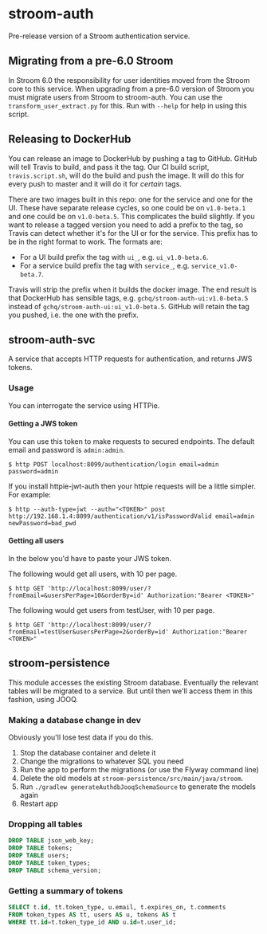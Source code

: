 # stroom-auth
Pre-release version of a Stroom authentication service.

## Migrating from a pre-6.0 Stroom
In Stroom 6.0 the responsibility for user identities moved from the Stroom core to this service. When upgrading from a pre-6.0 version of Stroom you must migrate users from Stroom to stroom-auth. You can use the `transform_user_extract.py` for this. Run with `--help` for help in using this script.

## Releasing to DockerHub
You can release an image to DockerHub by pushing a tag to GitHub. GitHub will tell Travis to build, and pass it the tag. Our CI build script, `travis.script.sh`, will do the build and push the image. It will do this for every push to master and it will do it for _certain_ tags. 

There are two images built in this repo: one for the service and one for the UI. These have separate release cycles, so one could be on `v1.0-beta.1` and one could be on `v1.0-beta.5`. This complicates the build slightly. If you want to release a tagged version you need to add a prefix to the tag, so Travis can detect whether it's for the UI or for the service. This prefix has to be in the right format to work. The formats are:
 - For a UI build prefix the tag with `ui_`, e.g. `ui_v1.0-beta.6`.
 - For a service build prefix the tag with `service_`, e.g. `service_v1.0-beta.7`.

Travis will strip the prefix when it builds the docker image. The end result is that DockerHub has sensible tags, e.g. `gchq/stroom-auth-ui:v1.0-beta.5` instead of `gchq/stroom-auth-ui:ui_v1.0-beta.5`. GitHub will retain the tag you pushed, i.e. the one with the prefix.

## stroom-auth-svc
A service that accepts HTTP requests for authentication, and returns JWS tokens.

### Usage
You can interrogate the service using HTTPie. 

#### Getting a JWS token
You can use this token to make requests to secured endpoints. The default email and password is `admin:admin`.
```
$ http POST localhost:8099/authentication/login email=admin password=admin 
```
If you install httpie-jwt-auth then your httpie requests will be a little simpler. For example:

```
$ http --auth-type=jwt --auth="<TOKEN>" post http://192.168.1.4:8099/authentication/v1/isPasswordValid email=admin newPassword=bad_pwd
```

#### Getting all users
In the below you'd have to paste your JWS token.

The following would get all users, with 10 per page.
```
$ http GET 'http://localhost:8099/user/?fromEmail=&usersPerPage=10&orderBy=id' Authorization:"Bearer <TOKEN>"
```
The following would get users from testUser, with 10 per page.
```
$ http GET 'http://localhost:8099/user/?fromEmail=testUser&usersPerPage=2&orderBy=id' Authorization:"Bearer <TOKEN>"
```

## stroom-persistence
This module accesses the existing Stroom database. Eventually the relevant tables will be migrated to a service. But until then we'll access them in this fashion, using JOOQ.

### Making a database change in dev
Obviously you'll lose test data if you do this.

1. Stop the database container and delete it
2. Change the migrations to whatever SQL you need
3. Run the app to perform the migrations (or use the Flyway command line)
4. Delete the old models at `stroom-persistence/src/main/java/stroom`.
5. Run `./gradlew generateAuthdbJooqSchemaSource` to generate the models again
6. Restart app

### Dropping all tables
```sql
DROP TABLE json_web_key;
DROP TABLE tokens;
DROP TABLE users;
DROP TABLE token_types;
DROP TABLE schema_version;
```

### Getting a summary of tokens
```sql
SELECT t.id, tt.token_type, u.email, t.expires_on, t.comments 
FROM token_types AS tt, users AS u, tokens AS t 
WHERE tt.id=t.token_type_id AND u.id=t.user_id; 
```
